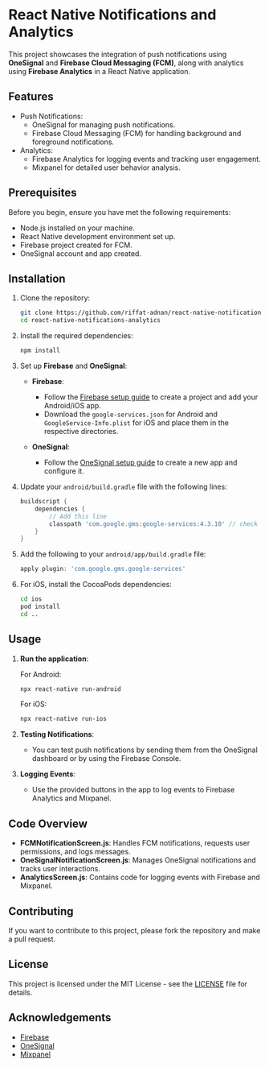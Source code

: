 # React Native Notifications and Analytics

This project showcases the integration of push notifications using **OneSignal** and **Firebase Cloud Messaging (FCM)**, along with analytics using **Firebase Analytics** in a React Native application.

## Features

- Push Notifications:
  - OneSignal for managing push notifications.
  - Firebase Cloud Messaging (FCM) for handling background and foreground notifications.
- Analytics:
  - Firebase Analytics for logging events and tracking user engagement.
  - Mixpanel for detailed user behavior analysis.

## Prerequisites

Before you begin, ensure you have met the following requirements:

- Node.js installed on your machine.
- React Native development environment set up.
- Firebase project created for FCM.
- OneSignal account and app created.

## Installation

1. Clone the repository:

   ```bash
   git clone https://github.com/riffat-adnan/react-native-notifications-analytics.git
   cd react-native-notifications-analytics
   ```

2. Install the required dependencies:

   ```bash
   npm install
   ```

3. Set up **Firebase** and **OneSignal**:

   - **Firebase**:
     - Follow the [Firebase setup guide](https://firebase.google.com/docs/react-native/setup) to create a project and add your Android/iOS app.
     - Download the `google-services.json` for Android and `GoogleService-Info.plist` for iOS and place them in the respective directories.

   - **OneSignal**:
     - Follow the [OneSignal setup guide](https://documentation.onesignal.com/docs/react-native-sdk-setup) to create a new app and configure it.

4. Update your `android/build.gradle` file with the following lines:

   ```gradle
   buildscript {
       dependencies {
           // Add this line
           classpath 'com.google.gms:google-services:4.3.10' // check for the latest version
       }
   }
   ```

5. Add the following to your `android/app/build.gradle` file:

   ```gradle
   apply plugin: 'com.google.gms.google-services'
   ```

6. For iOS, install the CocoaPods dependencies:

   ```bash
   cd ios
   pod install
   cd ..
   ```

## Usage

1. **Run the application**:

   For Android:
   ```bash
   npx react-native run-android
   ```

   For iOS:
   ```bash
   npx react-native run-ios
   ```

2. **Testing Notifications**:
   - You can test push notifications by sending them from the OneSignal dashboard or by using the Firebase Console.

3. **Logging Events**:
   - Use the provided buttons in the app to log events to Firebase Analytics and Mixpanel.

## Code Overview

- **FCMNotificationScreen.js**: Handles FCM notifications, requests user permissions, and logs messages.
- **OneSignalNotificationScreen.js**: Manages OneSignal notifications and tracks user interactions.
- **AnalyticsScreen.js**: Contains code for logging events with Firebase and Mixpanel.

## Contributing

If you want to contribute to this project, please fork the repository and make a pull request.

## License

This project is licensed under the MIT License - see the [LICENSE](LICENSE) file for details.

## Acknowledgements

- [Firebase](https://firebase.google.com/)
- [OneSignal](https://onesignal.com/)
- [Mixpanel](https://mixpanel.com/)
